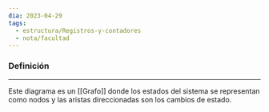 ```yaml
---
dia: 2023-04-29
tags:
  - estructura/Registros-y-contadores
  - nota/facultad
---
```

### Definición
---
Este diagrama es un [[Grafo]] donde los estados del sistema se representan como nodos y las aristas direccionadas son los cambios de estado.